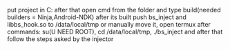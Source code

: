 put project in C: after that open cmd from the folder and type build(needed builders = Ninja,Android-NDK) after its built push bs_inject and libbs_hook.so to /data/local/tmp
or manually move it, open termux after commands: su(U NEED ROOT), cd /data/local/tmp, ./bs_inject and after that follow the steps asked by the injector
